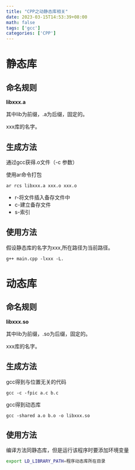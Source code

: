 ```yaml
---
title: "CPP之动静态库相关"
date: 2023-03-15T14:53:39+08:00
math: false
tags: ['gcc']
categories: ['CPP']
---
```


# 静态库

## 命名规则

**libxxx.a**

其中lib为前缀，.a为后缀，固定的。

xxx库的名字。

## 生成方法

通过gcc获得.o文件（-c 参数）

使用ar命令打包

```shell
ar rcs libxxx.a xxx.o xxx.o
```

- r-将文件插入备存文件中
- c-建立备存文件
- s-索引

## 使用方法

假设静态库的名字为xxx,所在路径为当前路径。

```shell
g++ main.cpp -lxxx -L.
```

# 动态库

## 命名规则

**libxxx.so**

其中lib为前缀，.so为后缀，固定的。

xxx库的名字。

## 生成方法

gcc得到与位置无关的代码

```shell
gcc -c -fpic a.c b.c
```

gcc得到动态库

```shell
gcc -shared a.o b.o -o libxxx.so
```

## 使用方法

编译方法同静态库，但是运行该程序时要添加环境变量

```bash
export LD_LIBRARY_PATH=程序动态库所在目录
```

